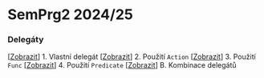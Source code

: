 # SemPrg2 2024/25

### Delegáty
[[Zobrazit](/delegates/part1.cs)] 1. Vlastní delegát
[[Zobrazit](/delegates/part2.cs)] 2. Použití `Action`
[[Zobrazit](/delegates/part3.cs)] 3. Použití `Func`
[[Zobrazit](/delegates/part4.cs)] 4. Použití `Predicate`
[[Zobrazit](/delegates/bonus.cs)] B. Kombinace delegátů
